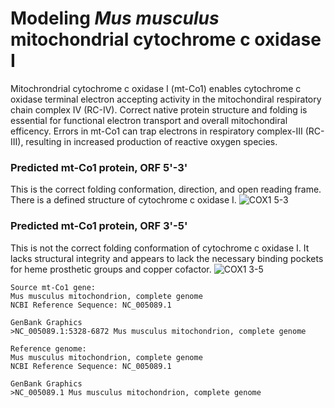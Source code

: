 # Modeling *Mus musculus* mitochondrial cytochrome c oxidase I
Mitochrondrial cytochrome c oxidase I (mt-Co1) enables cytochrome c oxidase terminal electron accepting activity in the mitochondiral respiratory chain complex IV (RC-IV). Correct native protein structure and folding is essential for functional electron transport and overall mitochondiral efficency. Errors in mt-Co1 can trap electrons in respiratory complex-III (RC-III), resulting in increased production of reactive oxygen species.

### Predicted mt-Co1 protein, ORF 5'-3'
This is the correct folding conformation, direction, and open reading frame. There is a defined structure of cytochrome c oxidase I.
![COX1 5-3](https://user-images.githubusercontent.com/98036665/150719383-7032787c-18a1-41e8-8956-ba49c54abef2.png)


### Predicted mt-Co1 protein, ORF 3'-5'
This is not the correct folding conformation of cytochrome c oxidase I. It lacks structural integrity and appears to lack the necessary binding pockets for heme prosthetic groups and copper cofactor.
![COX1 3-5](https://user-images.githubusercontent.com/98036665/150719390-4b9598a1-a27a-4266-84ca-448126c0dbc9.png)

```
Source mt-Co1 gene:
Mus musculus mitochondrion, complete genome
NCBI Reference Sequence: NC_005089.1

GenBank Graphics
>NC_005089.1:5328-6872 Mus musculus mitochondrion, complete genome
```
```
Reference genome:
Mus musculus mitochondrion, complete genome
NCBI Reference Sequence: NC_005089.1

GenBank Graphics
>NC_005089.1 Mus musculus mitochondrion, complete genome
```
